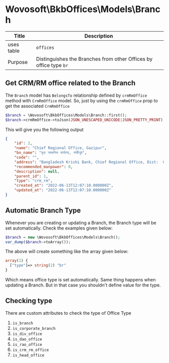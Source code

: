 # Wovosoft\BkbOffices\Models\Branch

| Title      | Description                                                       |
|------------|-------------------------------------------------------------------|
| uses table | `offices`                                                         |
| Purpose    | Distinguishes the Branches from other Offices by office type `br` |

## Get CRM/RM office related to the Branch

The `Branch` model has `BelongsTo` relationship defined by `crmRmOffice` method with `CrmRmOffice` model. So, just by
using the `crmRmOffice` prop to get the associated `CrmRmOffice`

```php
$branch = \Wovosoft\BkbOffices\Models\Branch::first();
$branch->crmRmOffice->toJson(JSON_UNESCAPED_UNICODE|JSON_PRETTY_PRINT);
```

This will give you the following output

```json
{
    "id": 2,
    "name": "Chief Regional Office, Gazipur",
    "bn_name": "মুখ্য আঞ্চলিক কার্যালয়, গাজীপুর",
    "code": "",
    "address": "Bangladesh Krishi Bank, Chief Regional Office, Dist:  Gazipur, Thana:",
    "recommended_manpower": 0,
    "description": null,
    "parent_id": 1,
    "type": "crm_rm",
    "created_at": "2022-06-13T12:07:10.000000Z",
    "updated_at": "2022-06-13T12:07:10.000000Z"
}
```

## Automatic Branch Type

Whenever you are creating or updating a Branch, the Branch type will be set automatically. Check the examples given
below:

```php
$branch = new \Wovosoft\BkbOffices\Models\Branch();
var_dump($branch->toArray());
```

The above will create something like the array given below:

```php
array(1) {
  ["type"]=> string(2) "br"
}
```

Which means office type is set automatically. Same thing happens when updating a Branch. But in that case you shouldn't
define value for the type.

## Checking type

There are custom attributes to check the type of Office Type

1. `is_branch`
2. `is_corporate_branch`
3. `is_div_office`
4. `is_dao_office`
5. `is_rao_office`
6. `is_crm_rm_office`
7. `is_head_office` 
